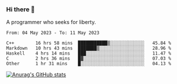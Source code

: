 ### Hi there 👋

<!--
**shejialuo/shejialuo** is a ✨ _special_ ✨ repository because its `README.md` (this file) appears on your GitHub profile.

Here are some ideas to get you started:

- 🔭 I’m currently working on ...
- 🌱 I’m currently learning ...
- 👯 I’m looking to collaborate on ...
- 🤔 I’m looking for help with ...
- 💬 Ask me about ...
- 📫 How to reach me: ...
- 😄 Pronouns: ...
- ⚡ Fun fact: ...
-->

A programmer who seeks for liberty.

<!--START_SECTION:waka-->

```text
From: 04 May 2023 - To: 11 May 2023

C++        16 hrs 58 mins  ███████████▒░░░░░░░░░░░░░   45.84 %
Markdown   10 hrs 43 mins  ███████▒░░░░░░░░░░░░░░░░░   28.96 %
Haskell    4 hrs 14 mins   ███░░░░░░░░░░░░░░░░░░░░░░   11.47 %
C          2 hrs 36 mins   █▓░░░░░░░░░░░░░░░░░░░░░░░   07.03 %
Other      1 hr 31 mins    █░░░░░░░░░░░░░░░░░░░░░░░░   04.13 %
```

<!--END_SECTION:waka-->

[![Anurag's GitHub stats](https://github-readme-stats.vercel.app/api?username=shejialuo&show_icons=true&theme=dracula)](https://github.com/anuraghazra/github-readme-stats)
